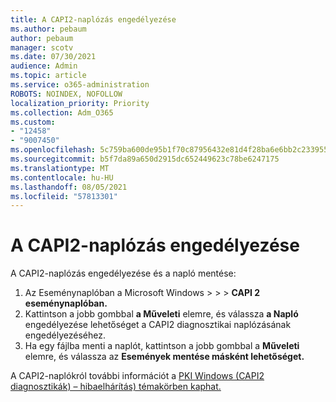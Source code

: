 ```yaml
---
title: A CAPI2-naplózás engedélyezése
ms.author: pebaum
author: pebaum
manager: scotv
ms.date: 07/30/2021
audience: Admin
ms.topic: article
ms.service: o365-administration
ROBOTS: NOINDEX, NOFOLLOW
localization_priority: Priority
ms.collection: Adm_O365
ms.custom:
- "12458"
- "9007450"
ms.openlocfilehash: 5c759ba600de95b1f70c87956432e81d4f28ba6e6bb2c2339557676bc18f61af
ms.sourcegitcommit: b5f7da89a650d2915dc652449623c78be6247175
ms.translationtype: MT
ms.contentlocale: hu-HU
ms.lasthandoff: 08/05/2021
ms.locfileid: "57813301"
---
```

# <a name="enable-capi2-logging"></a>A CAPI2-naplózás engedélyezése

A CAPI2-naplózás engedélyezése és a napló mentése:

1. Az Eseménynaplóban a Microsoft Windows  >    >    >  **CAPI 2 eseménynaplóban.**
2. Kattintson a jobb gombbal **a Műveleti** elemre, és válassza **a Napló** engedélyezése lehetőséget a CAPI2 diagnosztikai naplózásának engedélyezéséhez.
3. Ha egy fájlba menti a naplót, kattintson a jobb gombbal a **Műveleti** elemre, és válassza az **Események mentése másként lehetőséget.**

A CAPI2-naplókról további információt a [PKI Windows (CAPI2 diagnosztikák) – hibaelhárítás) témakörben kaphat.](https://social.technet.microsoft.com/wiki/contents/articles/242.windows-pki-troubleshooting-capi2-diagnostics.aspx)